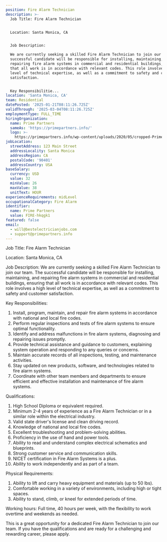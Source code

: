 ```yaml
---
position: Fire Alarm Technician
description: >-
  Job Title: Fire Alarm Technician


  Location: Santa Monica, CA


  Job Description:

  We are currently seeking a skilled Fire Alarm Technician to join our team. The
  successful candidate will be responsible for installing, maintaining, and
  repairing fire alarm systems in commercial and residential buildings, ensuring
  that all work is in accordance with relevant codes. This role involves a high
  level of technical expertise, as well as a commitment to safety and customer
  satisfaction.


  Key Responsibilitie...
location: 'Santa Monica, CA'
team: Residential
datePosted: '2025-01-21T08:11:26.725Z'
validThrough: '2025-03-04T08:11:26.725Z'
employmentType: FULL_TIME
hiringOrganization:
  name: Prime Partners
  sameAs: 'https://primepartners.info/'
  logo: >-
    https://primepartners.info/wp-content/uploads/2020/05/cropped-Prime-Partners-Logo-NO-BG-1-1.png
jobLocation:
  streetAddress: 123 Main Street
  addressLocality: Santa Monica
  addressRegion: CA
  postalCode: '90401'
  addressCountry: USA
baseSalary:
  currency: USD
  value: 32
  minValue: 26
  maxValue: 38
  unitText: HOUR
experienceRequirements: midLevel
occupationalCategory: Fire Alarm
identifier:
  name: Prime Partners
  value: FIRE-hkqgk1
featured: false
email:
  - will@bestelectricianjobs.com
  - support@primepartners.info
---
```




Job Title: Fire Alarm Technician

Location: Santa Monica, CA

Job Description:
We are currently seeking a skilled Fire Alarm Technician to join our team. The successful candidate will be responsible for installing, maintaining, and repairing fire alarm systems in commercial and residential buildings, ensuring that all work is in accordance with relevant codes. This role involves a high level of technical expertise, as well as a commitment to safety and customer satisfaction.

Key Responsibilities:

1. Install, program, maintain, and repair fire alarm systems in accordance with national and local fire codes.
2. Perform regular inspections and tests of fire alarm systems to ensure optimal functionality.
3. Identify and address malfunctions in fire alarm systems, diagnosing and repairing issues promptly.
4. Provide technical assistance and guidance to customers, explaining system operation and responding to any queries or concerns.
5. Maintain accurate records of all inspections, testing, and maintenance activities.
6. Stay updated on new products, software, and technologies related to fire alarm systems.
7. Coordinate with other team members and departments to ensure efficient and effective installation and maintenance of fire alarm systems.

Qualifications:

1. High School Diploma or equivalent required.
2. Minimum 2-4 years of experience as a Fire Alarm Technician or in a similar role within the electrical industry.
3. Valid state driver's license and clean driving record.
4. Knowledge of national and local fire codes.
5. Excellent troubleshooting and problem-solving abilities.
6. Proficiency in the use of hand and power tools.
7. Ability to read and understand complex electrical schematics and blueprints.
8. Strong customer service and communication skills.
9. NICET certification in Fire Alarm Systems is a plus.
10. Ability to work independently and as part of a team.

Physical Requirements:

1. Ability to lift and carry heavy equipment and materials (up to 50 lbs).
2. Comfortable working in a variety of environments, including high or tight spaces.
3. Ability to stand, climb, or kneel for extended periods of time.

Working hours: Full time, 40 hours per week, with the flexibility to work overtime and weekends as needed.

This is a great opportunity for a dedicated Fire Alarm Technician to join our team. If you have the qualifications and are ready for a challenging and rewarding career, please apply.
